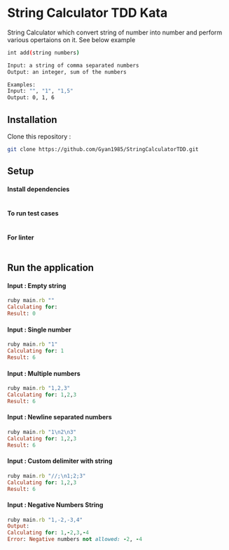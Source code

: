 # String Calculator TDD Kata

String Calculator which convert string of number into number and perform various opertaions on it. See below example

```bash
int add(string numbers)

Input: a string of comma separated numbers
Output: an integer, sum of the numbers

Examples:
Input: "", "1", "1,5"
Output: 0, 1, 6
```

## Installation

Clone this repository :

```bash
git clone https://github.com/Gyan1985/StringCalculatorTDD.git

```

## Setup
#### Install dependencies
```bundle install
```

#### To run test cases
```rspec
```

#### For linter
```rubocop
```

## Run the application

#### Input : Empty string
```ruby 
ruby main.rb ""
Calculating for: 
Result: 0
```

#### Input : Single number
```ruby 
ruby main.rb "1"
Calculating for: 1
Result: 6
```

#### Input : Multiple numbers
```ruby 
ruby main.rb "1,2,3"
Calculating for: 1,2,3
Result: 6
```

#### Input : Newline separated numbers
```ruby 
ruby main.rb "1\n2\n3"
Calculating for: 1,2,3
Result: 6
```

#### Input : Custom delimiter with string
```ruby 
ruby main.rb "//;\n1;2;3"
Calculating for: 1,2,3
Result: 6
```

#### Input : Negative Numbers String
```ruby
ruby main.rb "1,-2,-3,4"
Output:
Calculating for: 1,-2,3,-4
Error: Negative numbers not allowed: -2, -4
```
